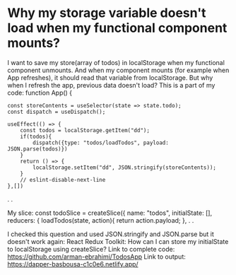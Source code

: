 
# Why my storage variable doesn't load when my functional component mounts?

I want to save my store(array of todos) in localStorage when my functional component unmounts. And when my component mounts (for example when App refreshes), it should read that variable from localStorage.
But why when I refresh the app, previous data doesn't load?
This is a part of my code:
function App() {

    const storeContents = useSelector(state => state.todo);
    const dispatch = useDispatch();

    useEffect(() => {
        const todos = localStorage.getItem("dd");
        if(todos){
            dispatch({type: "todos/loadTodos", payload: JSON.parse(todos)})
        }
        return () => {
            localStorage.setItem("dd", JSON.stringify(storeContents));
        }
        // eslint-disable-next-line
    },[])
.
.

My slice:
const todoSlice = createSlice({
    name: "todos",
    initialState: [],
    reducers: {
        loadTodos(state, action){
            return action.payload;
        },
.
.

I checked this question and used JSON.stringify and JSON.parse but it doesn't work again: React Redux Toolkit: How can I can store my initialState to localStorage using createSlice?
Link to complete code: https://github.com/arman-ebrahimi/TodosApp
Link to output: https://dapper-basbousa-c1c0e6.netlify.app/

        